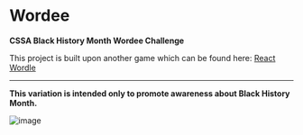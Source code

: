 # Wordee

**CSSA Black History Month Wordee Challenge**

This project is built upon another game which can be found here: [React Wordle](https://github.com/cwackerfuss/react-wordle)

---

**This variation is intended only to promote awareness about Black History Month.**

![image](https://user-images.githubusercontent.com/16481641/154569927-0030ce59-6357-464c-b50a-de5eab93dc10.png)
